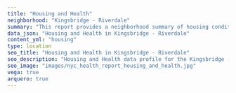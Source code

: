 ```yaml
---
title: "Housing and Health"
neighborhood: "Kingsbridge - Riverdale"
summary: "This report provides a neighborhood summary of housing conditions and related health outcomes. It also describes population characteristics that can increase vulnerability to housing hazards."
data_json: "Housing and Health in Kingsbridge - Riverdale"
content_yml: "housing"
type: location
seo_title: "Housing and Health in Kingsbridge - Riverdale"
seo_description: "Housing and Health data profile for the Kingsbridge - Riverdale neighborhood of NYC."
seo_image: "images/nyc_health_report_housing_and_health.jpg"
vega: true
arquero: true
---
```

